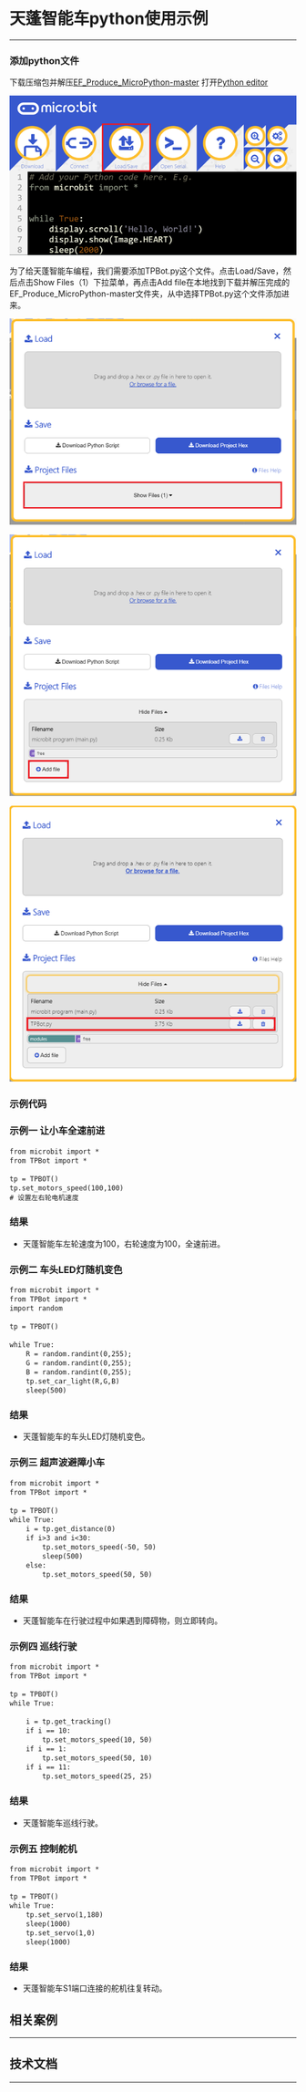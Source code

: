 # 天蓬智能车python使用示例



---


### 添加python文件
下载压缩包并解压[EF_Produce_MicroPython-master](https://github.com/lionyhw/EF_Produce_MicroPython/archive/master.zip)
打开[Python editor](https://python.microbit.org/v/2.0)

![](./images/TPbot-py-01.png)

为了给天蓬智能车编程，我们需要添加TPBot.py这个文件。点击Load/Save，然后点击Show Files（1）下拉菜单，再点击Add file在本地找到下载并解压完成的EF_Produce_MicroPython-master文件夹，从中选择TPBot.py这个文件添加进来。

![](./images/TPbot-py-02.png)

![](./images/TPbot-py-03.png)

![](./images/TPbot-py-04.png)

### 示例代码
### 示例一     让小车全速前进
```
from microbit import *
from TPBot import *

tp = TPBOT()
tp.set_motors_speed(100,100)
# 设置左右轮电机速度

```
### 结果
- 天蓬智能车左轮速度为100，右轮速度为100，全速前进。


### 示例二    车头LED灯随机变色
```
from microbit import *
from TPBot import *
import random

tp = TPBOT()

while True:
    R = random.randint(0,255);
    G = random.randint(0,255);
    B = random.randint(0,255);
    tp.set_car_light(R,G,B)
    sleep(500)
```
### 结果
- 天蓬智能车的车头LED灯随机变色。

### 示例三    超声波避障小车
```
from microbit import *
from TPBot import *

tp = TPBOT()
while True:
    i = tp.get_distance(0)
    if i>3 and i<30:
        tp.set_motors_speed(-50, 50)
        sleep(500)
    else:
        tp.set_motors_speed(50, 50)
```
### 结果
- 天蓬智能车在行驶过程中如果遇到障碍物，则立即转向。

### 示例四    巡线行驶
```
from microbit import *
from TPBot import *

tp = TPBOT()
while True:
    
    i = tp.get_tracking()
    if i == 10:
        tp.set_motors_speed(10, 50)
    if i == 1:
        tp.set_motors_speed(50, 10)   
    if i == 11:
        tp.set_motors_speed(25, 25)  
```
### 结果
- 天蓬智能车巡线行驶。

### 示例五    控制舵机
```
from microbit import *
from TPBot import *

tp = TPBOT()
while True:
    tp.set_servo(1,180)
    sleep(1000)
    tp.set_servo(1,0)
    sleep(1000)
```
### 结果
- 天蓬智能车S1端口连接的舵机往复转动。

## 相关案例
---

## 技术文档
---
